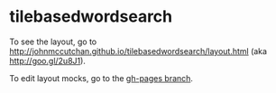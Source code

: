 tilebasedwordsearch
===================

To see the layout, go to http://johnmccutchan.github.io/tilebasedwordsearch/layout.html
(aka http://goo.gl/2u8J1).

To edit layout mocks, go to the [gh-pages branch](https://github.com/johnmccutchan/tilebasedwordsearch/tree/gh-pages).
